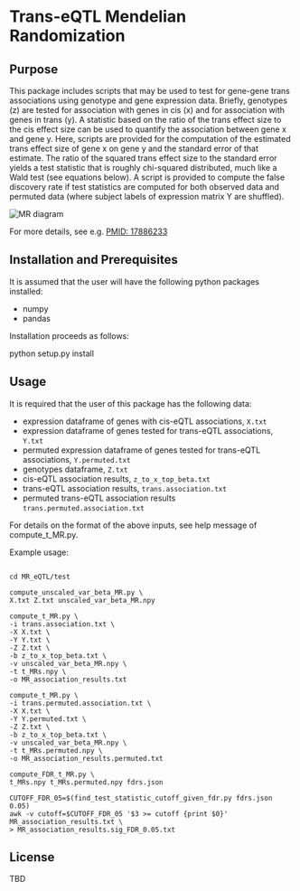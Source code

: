 
# Trans-eQTL Mendelian Randomization

## Purpose

This package includes scripts that may be used to test for gene-gene trans associations using genotype and gene expression data. Briefly, genotypes (z) are tested for association with genes in cis (x) and for association with genes in trans (y). A statistic based on the ratio of the trans effect size to the cis effect size can be used to quantify the association between gene x and gene y. Here, scripts are provided for the computation of the estimated trans effect size of gene x on gene y and the standard error of that estimate. The ratio of the squared trans effect size to the standard error yields a test statistic that is roughly chi-squared distributed, much like a Wald test (see equations below). A script is provided to compute the false discovery rate if test statistics are computed for both observed data and permuted data (where subject labels of expression matrix Y are shuffled).

![MR diagram](https://github.com:IanMcDowell/trans_eqtl_mendelian_randomization/auxiliary/PMID17886233_fig1.png)

For more details, see e.g. [PMID: 17886233](http://www.ncbi.nlm.nih.gov/pubmed/17886233)

## Installation and Prerequisites

It is assumed that the user will have the following python packages installed:
  * numpy
  * pandas

Installation proceeds as follows:

python setup.py install 


## Usage

It is required that the user of this package has the following data:
  * expression dataframe of genes with cis-eQTL associations, `X.txt`
  * expression dataframe of genes tested for trans-eQTL associations, `Y.txt`
  * permuted expression dataframe of genes tested for trans-eQTL associations, `Y.permuted.txt`
  * genotypes dataframe, `Z.txt`
  * cis-eQTL association results, `z_to_x_top_beta.txt`
  * trans-eQTL association results, `trans.association.txt`
  * permuted trans-eQTL association results `trans.permuted.association.txt`
  
For details on the format of the above inputs, see help message of compute_t_MR.py.

Example usage:

```

cd MR_eQTL/test

compute_unscaled_var_beta_MR.py \
X.txt Z.txt unscaled_var_beta_MR.npy

compute_t_MR.py \
-i trans.association.txt \
-X X.txt \
-Y Y.txt \
-Z Z.txt \
-b z_to_x_top_beta.txt \
-v unscaled_var_beta_MR.npy \
-t t_MRs.npy \
-o MR_association_results.txt

compute_t_MR.py \
-i trans.permuted.association.txt \
-X X.txt \
-Y Y.permuted.txt \
-Z Z.txt \
-b z_to_x_top_beta.txt \
-v unscaled_var_beta_MR.npy \
-t t_MRs.permuted.npy \
-o MR_association_results.permuted.txt

compute_FDR_t_MR.py \
t_MRs.npy t_MRs.permuted.npy fdrs.json

CUTOFF_FDR_05=$(find_test_statistic_cutoff_given_fdr.py fdrs.json 0.05)
awk -v cutoff=$CUTOFF_FDR_05 '$3 >= cutoff {print $0}' MR_association_results.txt \
> MR_association_results.sig_FDR_0.05.txt 

```

## License

TBD